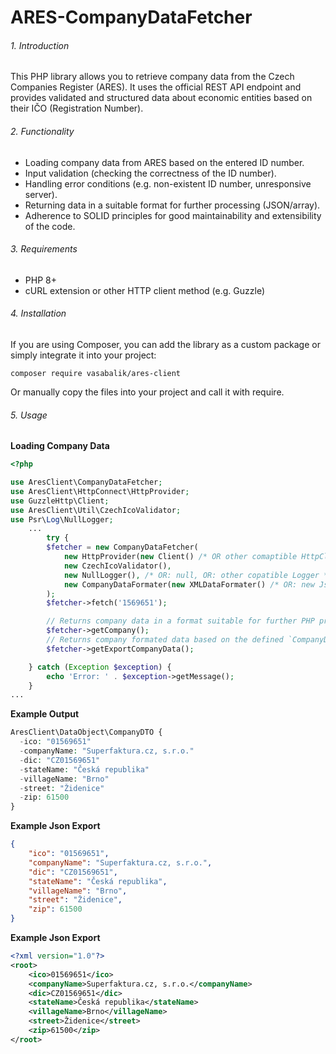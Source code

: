 # ARES-CompanyDataFetcher

###### 1. Introduction

This PHP library allows you to retrieve company data from the Czech Companies Register (ARES). 
It uses the official REST API endpoint and provides validated and structured data about economic entities based on their IČO (Registration Number).

###### 2. Functionality

- Loading company data from ARES based on the entered ID number.
- Input validation (checking the correctness of the ID number).
- Handling error conditions (e.g. non-existent ID number, unresponsive server).
- Returning data in a suitable format for further processing (JSON/array).
- Adherence to SOLID principles for good maintainability and extensibility of the code.

###### 3. Requirements

- PHP 8+
- cURL extension or other HTTP client method (e.g. Guzzle)

###### 4. Installation

If you are using Composer, you can add the library as a custom package or simply integrate it into your project:

```
composer require vasabalik/ares-client
```

Or manually copy the files into your project and call it with require.

###### 5. Usage

**Loading Company Data**

```php
<?php

use AresClient\CompanyDataFetcher;
use AresClient\HttpConnect\HttpProvider;
use GuzzleHttp\Client;
use AresClient\Util\CzechIcoValidator;
use Psr\Log\NullLogger;
    ...
        try {
        $fetcher = new CompanyDataFetcher(
            new HttpProvider(new Client() /* OR other comaptible HttpClient, OR: new FileGetContentsClient()*/),
            new CzechIcoValidator(),
            new NullLogger(), /* OR: null, OR: other copatible Logger */
            new CompanyDataFormater(new XMLDataFormater() /* OR: new JsonDataFormater() */) /* OR: null */
        );
        $fetcher->fetch('1569651');

        // Returns company data in a format suitable for further PHP processing.
        $fetcher->getCompany(); 
        // Returns company formated data based on the defined `CompanyDataFormater` driver, (for example, for export purposes).
        $fetcher->getExportCompanyData(); 

    } catch (Exception $exception) {
        echo 'Error: ' . $exception->getMessage();
    }
...    
```

**Example Output**

```php
AresClient\DataObject\CompanyDTO {
  -ico: "01569651"
  -companyName: "Superfaktura.cz, s.r.o."
  -dic: "CZ01569651"
  -stateName: "Česká republika"
  -villageName: "Brno"
  -street: "Židenice"
  -zip: 61500
}
```

**Example Json Export**

```json
{ 
    "ico": "01569651", 
    "companyName": "Superfaktura.cz, s.r.o.", 
    "dic": "CZ01569651", 
    "stateName": "Česká republika", 
    "villageName": "Brno", 
    "street": "Židenice", 
    "zip": 61500 
}
```

**Example Json Export**

```xml
<?xml version="1.0"?>
<root>
    <ico>01569651</ico>
    <companyName>Superfaktura.cz, s.r.o.</companyName>
    <dic>CZ01569651</dic>
    <stateName>Česká republika</stateName>
    <villageName>Brno</villageName>
    <street>Židenice</street>
    <zip>61500</zip>
</root>
```

